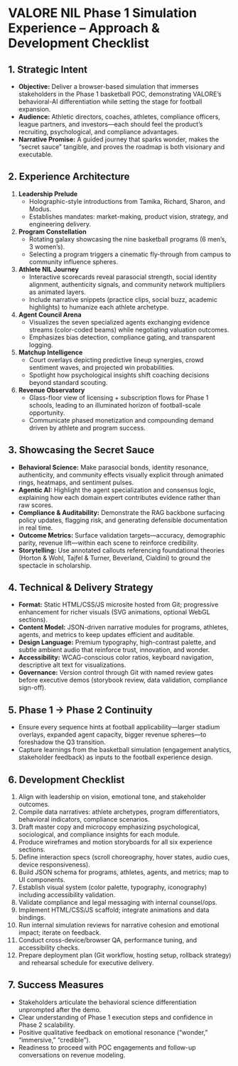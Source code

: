 # VALORE NIL Phase 1 Simulation Experience – Approach & Development Checklist

## 1. Strategic Intent
- **Objective:** Deliver a browser-based simulation that immerses stakeholders in the Phase 1 basketball POC, demonstrating VALORE’s behavioral-AI differentiation while setting the stage for football expansion.
- **Audience:** Athletic directors, coaches, athletes, compliance officers, league partners, and investors—each should feel the product’s recruiting, psychological, and compliance advantages.
- **Narrative Promise:** A guided journey that sparks wonder, makes the “secret sauce” tangible, and proves the roadmap is both visionary and executable.

## 2. Experience Architecture
1. **Leadership Prelude**
   - Holographic-style introductions from Tamika, Richard, Sharon, and Modus.
   - Establishes mandates: market-making, product vision, strategy, and engineering delivery.
2. **Program Constellation**
   - Rotating galaxy showcasing the nine basketball programs (6 men’s, 3 women’s).
   - Selecting a program triggers a cinematic fly-through from campus to community influence spheres.
3. **Athlete NIL Journey**
   - Interactive scorecards reveal parasocial strength, social identity alignment, authenticity signals, and community network multipliers as animated layers.
   - Include narrative snippets (practice clips, social buzz, academic highlights) to humanize each athlete archetype.
4. **Agent Council Arena**
   - Visualizes the seven specialized agents exchanging evidence streams (color-coded beams) while negotiating valuation outcomes.
   - Emphasizes bias detection, compliance gating, and transparent logging.
5. **Matchup Intelligence**
   - Court overlays depicting predictive lineup synergies, crowd sentiment waves, and projected win probabilities.
   - Spotlight how psychological insights shift coaching decisions beyond standard scouting.
6. **Revenue Observatory**
   - Glass-floor view of licensing + subscription flows for Phase 1 schools, leading to an illuminated horizon of football-scale opportunity.
   - Communicate phased monetization and compounding demand driven by athlete and program success.

## 3. Showcasing the Secret Sauce
- **Behavioral Science:** Make parasocial bonds, identity resonance, authenticity, and community effects visually explicit through animated rings, heatmaps, and sentiment pulses.
- **Agentic AI:** Highlight the agent specialization and consensus logic, explaining how each domain expert contributes evidence rather than raw scores.
- **Compliance & Auditability:** Demonstrate the RAG backbone surfacing policy updates, flagging risk, and generating defensible documentation in real time.
- **Outcome Metrics:** Surface validation targets—accuracy, demographic parity, revenue lift—within each scene to reinforce credibility.
- **Storytelling:** Use annotated callouts referencing foundational theories (Horton & Wohl, Tajfel & Turner, Beverland, Cialdini) to ground the spectacle in scholarship.

## 4. Technical & Delivery Strategy
- **Format:** Static HTML/CSS/JS microsite hosted from Git; progressive enhancement for richer visuals (SVG animations, optional WebGL sections).
- **Content Model:** JSON-driven narrative modules for programs, athletes, agents, and metrics to keep updates efficient and auditable.
- **Design Language:** Premium typography, high-contrast palette, and subtle ambient audio that reinforce trust, innovation, and wonder.
- **Accessibility:** WCAG-conscious color ratios, keyboard navigation, descriptive alt text for visualizations.
- **Governance:** Version control through Git with named review gates before executive demos (storybook review, data validation, compliance sign-off).

## 5. Phase 1 → Phase 2 Continuity
- Ensure every sequence hints at football applicability—larger stadium overlays, expanded agent capacity, bigger revenue spheres—to foreshadow the Q3 transition.
- Capture learnings from the basketball simulation (engagement analytics, stakeholder feedback) as inputs to the football experience design.

## 6. Development Checklist
1. Align with leadership on vision, emotional tone, and stakeholder outcomes.
2. Compile data narratives: athlete archetypes, program differentiators, behavioral indicators, compliance scenarios.
3. Draft master copy and microcopy emphasizing psychological, sociological, and compliance insights for each module.
4. Produce wireframes and motion storyboards for all six experience sections.
5. Define interaction specs (scroll choreography, hover states, audio cues, device responsiveness).
6. Build JSON schema for programs, athletes, agents, and metrics; map to UI components.
7. Establish visual system (color palette, typography, iconography) including accessibility validation.
8. Validate compliance and legal messaging with internal counsel/ops.
9. Implement HTML/CSS/JS scaffold; integrate animations and data bindings.
10. Run internal simulation reviews for narrative cohesion and emotional impact; iterate on feedback.
11. Conduct cross-device/browser QA, performance tuning, and accessibility checks.
12. Prepare deployment plan (Git workflow, hosting setup, rollback strategy) and rehearsal schedule for executive delivery.

## 7. Success Measures
- Stakeholders articulate the behavioral science differentiation unprompted after the demo.
- Clear understanding of Phase 1 execution steps and confidence in Phase 2 scalability.
- Positive qualitative feedback on emotional resonance (“wonder,” “immersive,” “credible”).
- Readiness to proceed with POC engagements and follow-up conversations on revenue modeling.
